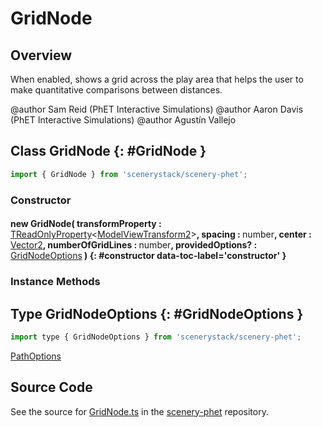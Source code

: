# GridNode

## Overview

When enabled, shows a grid across the play area that helps the user to make quantitative comparisons
between distances.

@author Sam Reid (PhET Interactive Simulations)
@author Aaron Davis (PhET Interactive Simulations)
@author Agustín Vallejo

## Class GridNode {: #GridNode }


```js
import { GridNode } from 'scenerystack/scenery-phet';
```
### Constructor

#### new GridNode( transformProperty : <span style="font-weight: 400;">[TReadOnlyProperty](../axon/TReadOnlyProperty.md)&lt;[ModelViewTransform2](../phetcommon/ModelViewTransform2.md)&gt;</span>, spacing : <span style="font-weight: 400;"><span style="color: hsla(calc(var(--md-hue) + 180deg),80%,40%,1);">number</span></span>, center : <span style="font-weight: 400;">[Vector2](../dot/Vector2.md)</span>, numberOfGridLines : <span style="font-weight: 400;"><span style="color: hsla(calc(var(--md-hue) + 180deg),80%,40%,1);">number</span></span>, providedOptions? : <span style="font-weight: 400;">[GridNodeOptions](../scenery-phet/GridNode.md#GridNodeOptions)</span> ) {: #constructor data-toc-label='constructor' }

### Instance Methods





## Type GridNodeOptions {: #GridNodeOptions }


```js
import type { GridNodeOptions } from 'scenerystack/scenery-phet';
```


[PathOptions](../scenery/Path.md#PathOptions)



## Source Code

See the source for [GridNode.ts](https://github.com/phetsims/scenery-phet/blob/main/js/GridNode.ts) in the [scenery-phet](https://github.com/phetsims/scenery-phet) repository.
